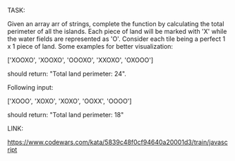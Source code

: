 TASK:

Given an array arr of strings, complete the function by calculating the total perimeter of all the islands. Each piece of land will be marked with 'X' while the water fields are represented as 'O'. Consider each tile being a perfect 1 x 1 piece of land. Some examples for better visualization:

['XOOXO',
'XOOXO',
'OOOXO',
'XXOXO',
'OXOOO']

should return: "Total land perimeter: 24".

Following input:

['XOOO',
'XOXO',
'XOXO',
'OOXX',
'OOOO']

should return: "Total land perimeter: 18"

LINK:

https://www.codewars.com/kata/5839c48f0cf94640a20001d3/train/javascript